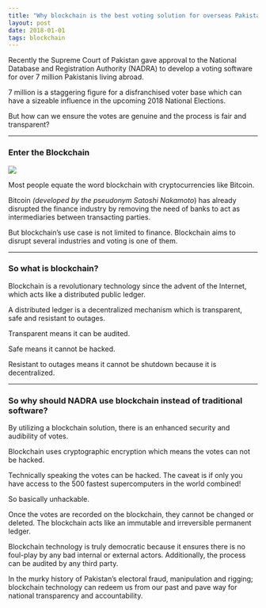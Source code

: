 ```yaml
---
title: "Why blockchain is the best voting solution for overseas Pakistanis"
layout: post
date: 2018-01-01
tags: blockchain
---
```



Recently the Supreme Court of Pakistan gave approval to the National Database
and Registration Authority (NADRA) to develop a voting software for over 7
million Pakistanis living abroad.

7 million is a staggering figure for a disfranchised voter base which can have a
sizeable influence in the upcoming 2018 National Elections.

But how can we ensure the votes are genuine and the process is fair and
transparent?

*****

### Enter the Blockchain

![](https://cdn-images-1.medium.com/max/800/1*-Q10dEbNeYb6nwNlATu-gQ.jpeg)

Most people equate the word blockchain with cryptocurrencies like Bitcoin.

Bitcoin *(developed by the pseudonym Satoshi Nakamoto*) has already disrupted
the finance industry by removing the need of banks to act as intermediaries
between transacting parties.

But blockchain’s use case is not limited to finance. Blockchain aims to disrupt
several industries and voting is one of them.

*****

### **So what is blockchain?**

Blockchain is a revolutionary technology since the advent of the Internet, which
acts like a distributed public ledger.

A distributed ledger is a decentralized mechanism which is transparent, safe and
resistant to outages.

Transparent means it can be audited.

Safe means it cannot be hacked.

Resistant to outages means it cannot be shutdown because it is decentralized.

*****

### **So why should NADRA use blockchain instead of traditional software?**

By utilizing a blockchain solution, there is an enhanced security and audibility
of votes.

Blockchain uses cryptographic encryption which means the votes can not be
hacked.

Technically speaking the votes can be hacked. The caveat is if only you have
access to the 500 fastest supercomputers in the world combined!

So basically unhackable.

Once the votes are recorded on the blockchain, they cannot be changed or
deleted. The blockchain acts like an immutable and irreversible permanent
ledger.

Blockchain technology is truly democratic because it ensures there is no
foul-play by any bad internal or external actors. Additionally, the process can
be audited by any third party.

In the murky history of Pakistan’s electoral fraud, manipulation and rigging;
blockchain technology can redeem us from our past and pave way for national
transparency and accountability.

